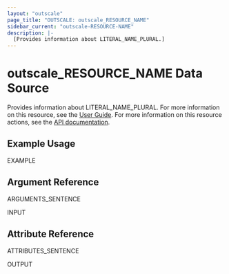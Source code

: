 ```yaml
---
layout: "outscale"
page_title: "OUTSCALE: outscale_RESOURCE_NAME"
sidebar_current: "outscale-RESOURCE-NAME"
description: |-
  [Provides information about LITERAL_NAME_PLURAL.]
---
```


# outscale_RESOURCE_NAME Data Source

Provides information about LITERAL_NAME_PLURAL.
For more information on this resource, see the [User Guide](LINK_UG).
For more information on this resource actions, see the [API documentation](LINK_API).

## Example Usage

EXAMPLE

## Argument Reference

ARGUMENTS_SENTENCE

INPUT
## Attribute Reference

ATTRIBUTES_SENTENCE

OUTPUT